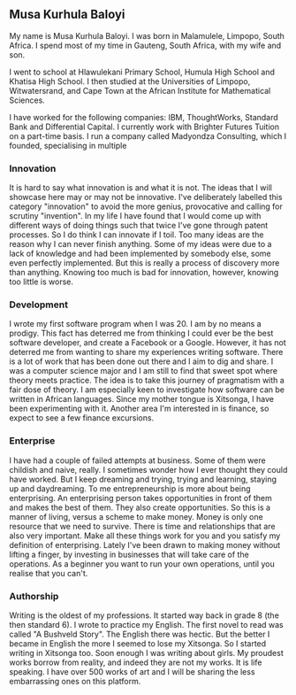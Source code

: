 ## Musa Kurhula Baloyi

My name is Musa Kurhula Baloyi. I was born in Malamulele, Limpopo, South Africa. I spend most of my time in Gauteng, South Africa, with my wife and son.

I went to school at Hlawulekani Primary School, Humula High School and Khatisa High School. I then studied at the Universities of Limpopo, Witwatersrand, and Cape Town at the African Institute for Mathematical Sciences.

I have worked for the following companies: IBM, ThoughtWorks, Standard Bank and Differential Capital. I currently work with Brighter Futures Tuition on a part-time basis. I run a company called Madyondza Consulting, which I founded, specialising in multiple 

### Innovation

It is hard to say what innovation is and what it is not. The ideas that I will showcase here may or may not be innovative. I've deliberately labelled this category "innovation" to avoid the more genius, provocative and calling for scrutiny "invention". In my life I have found that I would come up with different ways of doing things such that twice I've gone through patent processes. So I do think I can innovate if I toil. Too many ideas are the reason why I can never finish anything. Some of my ideas were due to a lack of knowledge and had been implemented by somebody else, some even perfectly implemented. But this is really a process of discovery more than anything. Knowing too much is bad for innovation, however, knowing too little is worse. 

### Development

I wrote my first software program when I was 20. I am by no means a prodigy. This fact has deterred me from thinking I could ever be the best software developer, and create a Facebook or a Google. However, it has not deterred me from wanting to share my experiences writing software. There is a lot of work that has been done out there and I aim to dig and share. I was a computer science major and I am still to find that sweet spot where theory meets practice. The idea is to take this journey of pragmatism with a fair dose of theory. I am especially keen to investigate how software can be written in African languages. Since my mother tongue is Xitsonga, I have been experimenting with it. Another area I'm interested in is finance, so expect to see a few finance excursions. 

### Enterprise

I have had a couple of failed attempts at business. Some of them were childish and naive, really. I sometimes wonder how I ever thought they could have worked. But I keep dreaming and trying, trying and learning, staying up and daydreaming. To me entrepreneurship is more about being enterprising. An enterprising person takes opportunities in front of them and makes the best of them. They also create opportunities. So this is a manner of living, versus a scheme to make money. Money is only one resource that we need to survive. There is time and relationships that are also very important. Make all these things work for you and you satisfy my definition of enterprising. Lately I've been drawn to making money without lifting a finger, by investing in businesses that will take care of the operations. As a beginner you want to run your own operations, until you realise that you can't. 

### Authorship

Writing is the oldest of my professions. It started way back in grade 8 (the then standard 6). I wrote to practice my English. The first novel to read was called "A Bushveld Story". The English there was hectic. But the better I became in English the more I seemed to lose my Xitsonga. So I started writing in Xitsonga too. Soon enough I was writing about girls. My proudest works borrow from reality, and indeed they are not my works. It is life speaking. I have over 500 works of art and I will be sharing the less embarrassing ones on this platform.

<!-- ## Blog

Markdown is a lightweight and easy-to-use syntax for styling your writing. It includes conventions for

```markdown
Syntax highlighted code block

# Header 1
## Header 2
### Header 3

- Bulleted
- List

1. Numbered
2. List

**Bold** and _Italic_ and `Code` text

[Link](url) and ![Image](src)
```

For more details see [Basic writing and formatting syntax](https://docs.github.com/en/github/writing-on-github/getting-started-with-writing-and-formatting-on-github/basic-writing-and-formatting-syntax).

### Jekyll Themes

Your Pages site will use the layout and styles from the Jekyll theme you have selected in your [repository settings](https://github.com/kurhula/kurhula.github.io/settings/pages). The name of this theme is saved in the Jekyll `_config.yml` configuration file.

### Support or Contact

Having trouble with Pages? Check out our [documentation](https://docs.github.com/categories/github-pages-basics/) or [contact support](https://support.github.com/contact) and we’ll help you sort it out.
 -->
